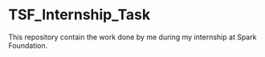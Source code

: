 # TSF_Internship_Task
This repository contain the work done by me during my internship at Spark Foundation.
